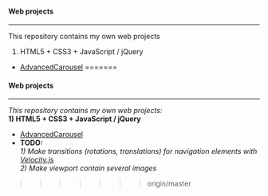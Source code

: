 #### Web projects
---
This repository contains my own web projects		
1) HTML5 + CSS3 + JavaScript / jQuery		
- [AdvancedCarousel](https://github.com/DmitriiSer/WebProjects/tree/master/AdvancedCarousel)
=======
#### Web projects
---  
*This repository contains my own web projects:*  
**1) HTML5 + CSS3 + JavaScript / jQuery**
* [AdvancedCarousel](https://github.com/DmitriiSer/WebProjects/tree/master/AdvancedCarousel)
 * **TODO:**  
*1) Make transitions (rotations, translations) for navigation elements with [Velocity.js](http://VelocityJS.org)*  
*2) Make viewport contain several images*
>>>>>>> origin/master
